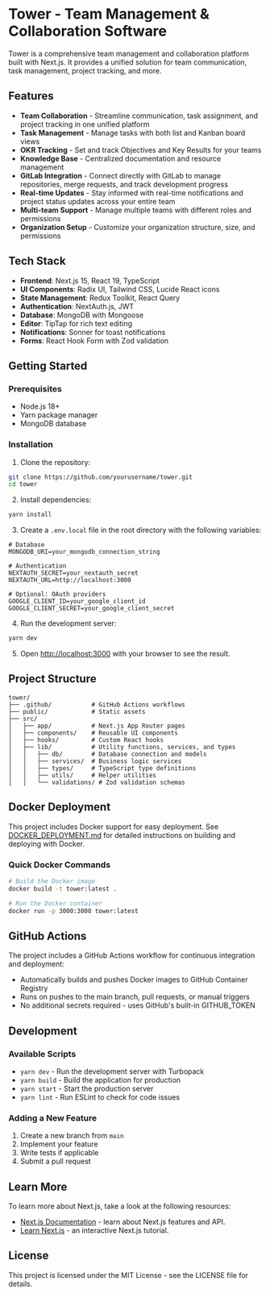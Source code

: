 # Tower - Team Management & Collaboration Software

Tower is a comprehensive team management and collaboration platform built with Next.js. It provides a unified solution for team communication, task management, project tracking, and more.

## Features

- **Team Collaboration** - Streamline communication, task assignment, and project tracking in one unified platform
- **Task Management** - Manage tasks with both list and Kanban board views
- **OKR Tracking** - Set and track Objectives and Key Results for your teams
- **Knowledge Base** - Centralized documentation and resource management
- **GitLab Integration** - Connect directly with GitLab to manage repositories, merge requests, and track development progress
- **Real-time Updates** - Stay informed with real-time notifications and project status updates across your entire team
- **Multi-team Support** - Manage multiple teams with different roles and permissions
- **Organization Setup** - Customize your organization structure, size, and permissions

## Tech Stack

- **Frontend**: Next.js 15, React 19, TypeScript
- **UI Components**: Radix UI, Tailwind CSS, Lucide React icons
- **State Management**: Redux Toolkit, React Query
- **Authentication**: NextAuth.js, JWT
- **Database**: MongoDB with Mongoose
- **Editor**: TipTap for rich text editing
- **Notifications**: Sonner for toast notifications
- **Forms**: React Hook Form with Zod validation

## Getting Started

### Prerequisites

- Node.js 18+
- Yarn package manager
- MongoDB database

### Installation

1. Clone the repository:

```bash
git clone https://github.com/yourusername/tower.git
cd tower
```

2. Install dependencies:

```bash
yarn install
```

3. Create a `.env.local` file in the root directory with the following variables:

```
# Database
MONGODB_URI=your_mongodb_connection_string

# Authentication
NEXTAUTH_SECRET=your_nextauth_secret
NEXTAUTH_URL=http://localhost:3000

# Optional: OAuth providers
GOOGLE_CLIENT_ID=your_google_client_id
GOOGLE_CLIENT_SECRET=your_google_client_secret
```

4. Run the development server:

```bash
yarn dev
```

5. Open [http://localhost:3000](http://localhost:3000) with your browser to see the result.

## Project Structure

```
tower/
├── .github/           # GitHub Actions workflows
├── public/            # Static assets
├── src/
│   ├── app/           # Next.js App Router pages
│   ├── components/    # Reusable UI components
│   ├── hooks/         # Custom React hooks
│   ├── lib/           # Utility functions, services, and types
│   │   ├── db/        # Database connection and models
│   │   ├── services/  # Business logic services
│   │   ├── types/     # TypeScript type definitions
│   │   ├── utils/     # Helper utilities
│   │   └── validations/ # Zod validation schemas
```

## Docker Deployment

This project includes Docker support for easy deployment. See [DOCKER_DEPLOYMENT.md](DOCKER_DEPLOYMENT.md) for detailed instructions on building and deploying with Docker.

### Quick Docker Commands

```bash
# Build the Docker image
docker build -t tower:latest .

# Run the Docker container
docker run -p 3000:3000 tower:latest
```

## GitHub Actions

The project includes a GitHub Actions workflow for continuous integration and deployment:

- Automatically builds and pushes Docker images to GitHub Container Registry
- Runs on pushes to the main branch, pull requests, or manual triggers
- No additional secrets required - uses GitHub's built-in GITHUB_TOKEN

## Development

### Available Scripts

- `yarn dev` - Run the development server with Turbopack
- `yarn build` - Build the application for production
- `yarn start` - Start the production server
- `yarn lint` - Run ESLint to check for code issues

### Adding a New Feature

1. Create a new branch from `main`
2. Implement your feature
3. Write tests if applicable
4. Submit a pull request

## Learn More

To learn more about Next.js, take a look at the following resources:

- [Next.js Documentation](https://nextjs.org/docs) - learn about Next.js features and API.
- [Learn Next.js](https://nextjs.org/learn) - an interactive Next.js tutorial.

## License

This project is licensed under the MIT License - see the LICENSE file for details.
